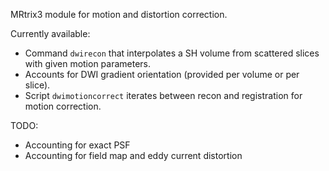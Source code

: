 MRtrix3 module for motion and distortion correction.

Currently available:
-   Command `dwirecon` that interpolates a SH volume from scattered slices with given motion parameters.
-   Accounts for DWI gradient orientation (provided per volume or per slice).
-   Script `dwimotioncorrect` iterates between recon and registration for motion correction.

TODO:
-   Accounting for exact PSF
-   Accounting for field map and eddy current distortion

